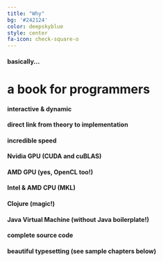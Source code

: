 ```yaml
---
title: "Why"
bg: '#242124'
color: deepskyblue
style: center
fa-icon: check-square-o
---
```


#### basically...

# a book for programmers

#### interactive & dynamic
#### direct link from theory to implementation
#### incredible speed
#### Nvidia GPU (CUDA and cuBLAS)
#### AMD GPU (yes, OpenCL too!)
#### Intel & AMD CPU (MKL)
#### Clojure (magic!)
#### Java Virtual Machine (without Java boilerplate!)
#### complete source code
#### beautiful typesetting (see sample chapters below)
